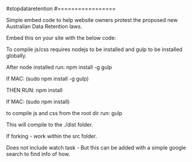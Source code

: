 #stopdataretention
#=================

Simple embed code to help website owners protest the proposed new Australian Data Retention laws.

Embed this on your site with the below code: 





To compile js/css requires nodejs to be installed and gulp to be installed globally. 

After node installed run:
npm install -g gulp

If MAC: 
(sudo npm install -g gulp)

THEN RUN:
npm install

If MAC: 
(sudo npm install)


to compile js and css from the root dir run:
gulp

This will compile to the ./dist folder.

If forking - work within the src folder. 

Does not include watch task - But this can be added with a simple google search to find info of how. 





